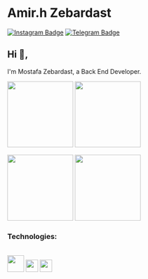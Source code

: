 # Amir.h Zebardast
[![Instagram Badge](https://img.shields.io/badge/-MyInstagram-red?style=flat-square&logo=instagram&logoColor=white)](https://www.instagram.com/amirz_dev/)
[![Telegram Badge](https://img.shields.io/badge/-MyTelegram-blue?style=flat-square&logo=telegram&logoColor=white)](https://t.me/amir_h_z)

## Hi 👋, 
I'm Mostafa Zebardast, a Back End Developer. 

<p align="justify"> 
    <img
      height="150"
      src="https://github-readme-stats.vercel.app/api?username=Amirz-Dev&count_private=true&show_icons=true&custom_title=Github%20Status&show=issues&theme=radical"
    />
    <img
      height="150"
      src="https://github-readme-stats.vercel.app/api/top-langs/?username=Amirz-Dev&layout=compact&theme=radical" />
</p>

<p align="justify"> 
    <img
      height="150"
      src="https://github-readme-stats.vercel.app/api?username=Mehdi-Zandian&count_private=true&show_icons=true&custom_title=Github%20Status&show=issues&theme=radical"
    />
    <img
      height="150"
      src="https://github-readme-stats.vercel.app/api/top-langs/?username=Mehdi-Zandian&layout=compact&theme=radical" />
</p>

### Technologies:
<div style="display: inline_block"><br>
  <code><img height="38" src="https://cdn.jsdelivr.net/gh/devicons/devicon@latest/icons/php/php-plain.svg"></code>
  <code><img height="28" src="https://cdn.jsdelivr.net/gh/devicons/devicon@latest/icons/laravel/laravel-plain.svg"></code>
  <code><img height="28" src="https://cdn.jsdelivr.net/gh/devicons/devicon@latest/icons/mysql/mysql-plain.svg"></code>
</div>
